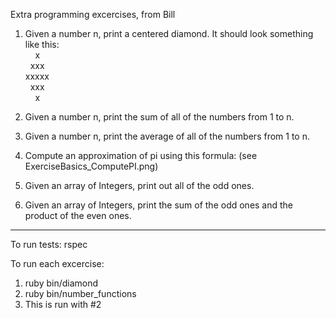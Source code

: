 Extra programming excercises, from Bill

1. Given a number n, print a centered diamond. It should look something like this:<br>
&nbsp;&nbsp;&nbsp;&nbsp;x<br>
&nbsp;&nbsp;xxx<br>
xxxxx<br>
&nbsp;&nbsp;xxx<br>
&nbsp;&nbsp;&nbsp;&nbsp;x<br>

2. Given a number n, print the sum of all of the numbers from 1 to n.

3. Given a number n, print the average of all of the numbers from 1 to n.

4. Compute an approximation of pi using this formula: (see ExerciseBasics_ComputePI.png)

5. Given an array of Integers, print out all of the odd ones.

6. Given an array of Integers, print the sum of the odd ones and the product of the even ones.


----

To run tests: rspec 

To run each excercise: 
  1. ruby bin/diamond
  2. ruby bin/number_functions
  3. This is run with #2